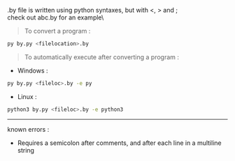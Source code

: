 .by file is written using python syntaxes, but with <, > and ;\
check out abc.by for an example\

>To convert a program : 
```bash
py by.py <filelocation>.by
```

> To automatically execute after converting a program : 
- Windows :
```bash
py by.py <fileloc>.by -e py
```

- Linux : 
```bash
python3 by.py <fileloc>.by -e python3
```

-------------------
known errors : 
- Requires a semicolon after comments, and after each line in a multiline string
